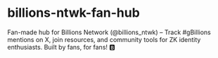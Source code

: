 # billions-ntwk-fan-hub
Fan-made hub for Billions Network (@billions_ntwk) – Track #gBillions mentions on X, join resources, and community tools for ZK identity enthusiasts. Built by fans, for fans! 🅱️
